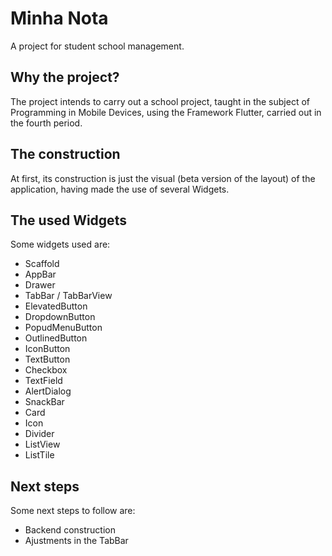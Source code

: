 # Minha Nota
A project for student school management.

## Why the project?
The project intends to carry out a school project, taught in the subject of Programming in Mobile Devices, using the Framework Flutter, carried out in the fourth period.

## The construction
At first, its construction is just the visual (beta version of the layout) of the application, having made the use of several Widgets.

## The used Widgets
Some widgets used are:
- Scaffold
- AppBar
- Drawer
- TabBar / TabBarView
- ElevatedButton
- DropdownButton
- PopudMenuButton
- OutlinedButton
- IconButton
- TextButton
- Checkbox
- TextField
- AlertDialog
- SnackBar
- Card
- Icon
- Divider
- ListView
- ListTile

## Next steps
Some next steps to follow are:
- Backend construction
- Ajustments in the TabBar
